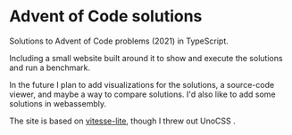 # Advent of Code solutions

Solutions to Advent of Code problems (2021) in TypeScript.

Including a small website built around it to show and execute the solutions and run a benchmark.

In the future I plan to add visualizations for the solutions, a source-code viewer, and maybe a way to compare solutions.
I'd also like to add some solutions in webassembly.

The site is based on [vitesse-lite](https://github.com/antfu/vitesse-lite/), though I threw out UnoCSS .
